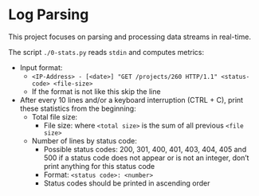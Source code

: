 # Log Parsing

This project focuses on parsing and processing data streams in real-time.

The script `./0-stats.py` reads `stdin` and computes metrics:

- Input format:
  - `<IP-Address> - [<date>] "GET /projects/260 HTTP/1.1" <status-code> <file-size>`
  - If the format is not like this skip the line
- After every 10 lines and/or a keyboard interruption (CTRL + C),
  print these statistics from the beginning:
  - Total file size:
    - File size: where `<total size>` is the sum of all previous `<file size>`
  - Number of lines by status code:
    - Possible status codes: 200, 301, 400, 401, 403, 404, 405 and 500
      if a status code does not appear or is not an integer,
      don’t print anything for this status code
    - Format: `<status code>: <number>`
    - Status codes should be printed in ascending order

